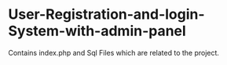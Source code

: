 # User-Registration-and-login-System-with-admin-panel
Contains index.php and Sql Files which are related to the project.
